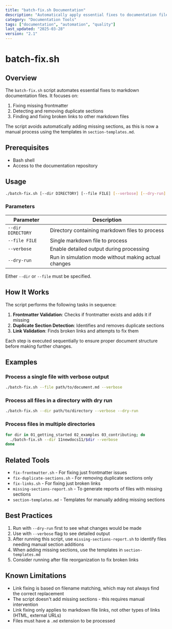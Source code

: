 ```yaml
---
title: "batch-fix.sh Documentation"
description: "Automatically apply essential fixes to documentation files"
category: "Documentation Tools"
tags: ["documentation", "automation", "quality"]
last_updated: "2025-03-28"
version: "2.1"
---
```


# batch-fix.sh

## Overview

The `batch-fix.sh` script automates essential fixes to markdown documentation files. It focuses on:

1. Fixing missing frontmatter
2. Detecting and removing duplicate sections
3. Finding and fixing broken links to other markdown files

The script avoids automatically adding missing sections, as this is now a manual process using the templates in `section-templates.md`.

## Prerequisites

- Bash shell
- Access to the documentation repository

## Usage

```bash
./batch-fix.sh [--dir DIRECTORY] [--file FILE] [--verbose] [--dry-run]
```

### Parameters

| Parameter | Description |
|-----------|-------------|
| `--dir DIRECTORY` | Directory containing markdown files to process |
| `--file FILE` | Single markdown file to process |
| `--verbose` | Enable detailed output during processing |
| `--dry-run` | Run in simulation mode without making actual changes |

Either `--dir` or `--file` must be specified.

## How It Works

The script performs the following tasks in sequence:

1. **Frontmatter Validation**: Checks if frontmatter exists and adds it if missing
2. **Duplicate Section Detection**: Identifies and removes duplicate sections
3. **Link Validation**: Finds broken links and attempts to fix them

Each step is executed sequentially to ensure proper document structure before making further changes.

## Examples

### Process a single file with verbose output

```bash
./batch-fix.sh --file path/to/document.md --verbose
```

### Process all files in a directory with dry run

```bash
./batch-fix.sh --dir path/to/directory --verbose --dry-run
```

### Process files in multiple directories

```bash
for dir in 01_getting_started 02_examples 03_contributing; do
  ./batch-fix.sh --dir 11newdocs11/$dir --verbose
done
```

## Related Tools

- `fix-frontmatter.sh` - For fixing just frontmatter issues
- `fix-duplicate-sections.sh` - For removing duplicate sections only
- `fix-links.sh` - For fixing just broken links
- `missing-sections-report.sh` - To generate reports of files with missing sections
- `section-templates.md` - Templates for manually adding missing sections

## Best Practices

1. Run with `--dry-run` first to see what changes would be made
2. Use with `--verbose` flag to see detailed output
3. After running this script, use `missing-sections-report.sh` to identify files needing manual section additions
4. When adding missing sections, use the templates in `section-templates.md`
5. Consider running after file reorganization to fix broken links

## Known Limitations

- Link fixing is based on filename matching, which may not always find the correct replacement
- The script doesn't add missing sections - this requires manual intervention
- Link fixing only applies to markdown file links, not other types of links (HTML, external URLs)
- Files must have a `.md` extension to be processed 